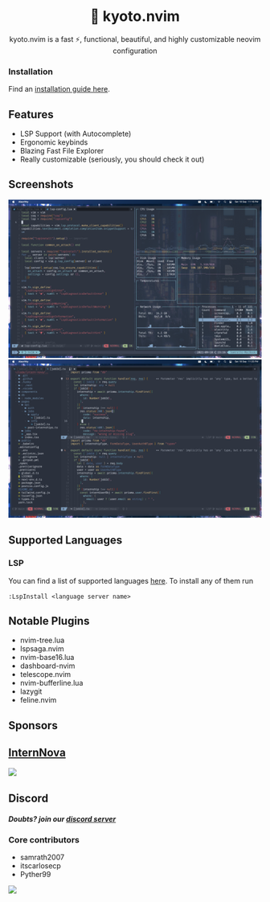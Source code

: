 <h1 align="center">🦚 kyoto.nvim</h1>

<p align="center">kyoto.nvim is a fast ⚡, functional, beautiful, and highly customizable neovim configuration</p>

### Installation

Find an [installation guide here](https://github.com/samrath2007/kyoto.nvim/wiki/Installation).

## Features

- LSP Support (with Autocomplete)
- Ergonomic keybinds
- Blazing Fast File Explorer
- Really customizable (seriously, you should check it out)

## Screenshots

<img src="./assets/screenshots/ss1.png" alt="">
<img src="./assets/screenshots/ss2.png" alt="">

## Supported Languages

### LSP

You can find a list of supported languages [here](https://github.com/kabouzeid/nvim-lspinstall/tree/main/lua/lspinstall/servers). To install any of them run

```
:LspInstall <language server name>
```

## Notable Plugins

- nvim-tree.lua
- lspsaga.nvim
- nvim-base16.lua
- dashboard-nvim
- telescope.nvim
- nvim-bufferline.lua
- lazygit
- feline.nvim

## Sponsors

<p>
  <a href="https://github.com/InternNova-Labs/InternNova/"><h2>InternNova</h2>
    <img src="https://github.com/InternNova-Labs/web/blob/main/public/images/logo.png?raw=true" />
  </a>
</p>


## Discord
##### Doubts? join our <a href="https://discord.com/invite/2ZtCvPYUv5">discord server</a>

### Core contributors
- samrath2007
- itscarlosecp
- Pyther99

<a href="https://discord.com/invite/2ZtCvPYUv5"><img src="https://invidget.switchblade.xyz/2ZtCvPYUv5"/></a>
